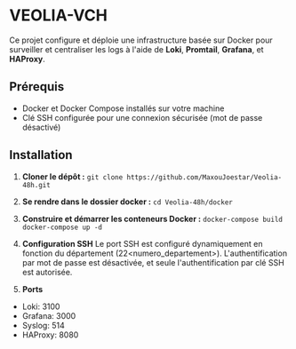 # VEOLIA-VCH

Ce projet configure et déploie une infrastructure basée sur Docker pour surveiller et centraliser les logs à l'aide de **Loki**, **Promtail**, **Grafana**, et **HAProxy**. 

## Prérequis

- Docker et Docker Compose installés sur votre machine
- Clé SSH configurée pour une connexion sécurisée (mot de passe désactivé)

## Installation

1. **Cloner le dépôt :**
`git clone https://github.com/MaxouJoestar/Veolia-48h.git`

2. **Se rendre dans le dossier docker :**
`cd Veolia-48h/docker`

4. **Construire et démarrer les conteneurs Docker :**
`docker-compose build`
`docker-compose up -d`

5. **Configuration SSH**
Le port SSH est configuré dynamiquement en fonction du département (22<numero_departement>).
L'authentification par mot de passe est désactivée, et seule l'authentification par clé SSH est autorisée.

6. **Ports**
- Loki: 3100
- Grafana: 3000
- Syslog: 514
- HAProxy: 8080
